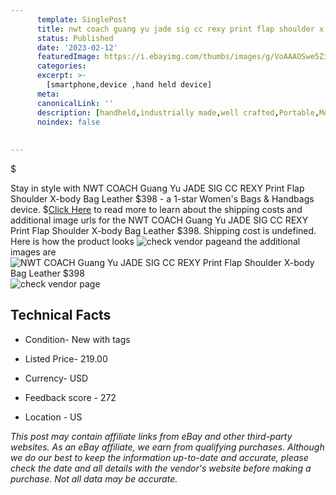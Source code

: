 ```yaml
---
      template: SinglePost
      title: nwt coach guang yu jade sig cc rexy print flap shoulder x body bag leather 398
      status: Published
      date: '2023-02-12'
      featuredImage: https://i.ebayimg.com/thumbs/images/g/VoAAAOSwe5ZiHuv8/s-l225.jpg
      categories: 
      excerpt: >-
        [smartphone,device ,hand held device]
      meta:
      canonicalLink: ''
      description: [handheld,industrially made,well crafted,Portable,Mobile,Compact,Convenient,Lightweight,Maneuverable,Man-portable,Miniature,Carriable,Hand-held,Light,Holdable,Transportable,Mobile device,Pocket-sized,On-the-go,Wireless,Cordless,Compact size,Convenient size, smartphone,device ,hand held device]
      noindex: false
      
        
---
```

$

Stay in style with NWT COACH Guang Yu JADE SIG CC REXY Print Flap Shoulder X-body Bag Leather $398 - a 1-star Women's Bags & Handbags device.
$[Click Here](https://www.ebay.com/itm/304377835438?hash=item46de552fae%3Ag%3AVoAAAOSwe5ZiHuv8&mkevt=1&mkcid=1&mkrid=711-53200-19255-0&campid=%253CePNCampaignId%253E&customid=%253CreferenceId%253E&toolid=10049) to read more to learn about the shipping costs and additional image urls for the NWT COACH Guang Yu JADE SIG CC REXY Print Flap Shoulder X-body Bag Leather $398. Shipping cost is undefined. Here is how the product looks ![check vendor page](https://i.ebayimg.com/thumbs/images/g/VoAAAOSwe5ZiHuv8/s-l225.jpg)and the additional images are![NWT COACH Guang Yu JADE SIG CC REXY Print Flap Shoulder X-body Bag Leather $398](https://i.ebayimg.com/images/g/VoAAAOSwe5ZiHuv8/s-l1600.jpg)![check vendor page](https://origin-galleryplus.ebayimg.com/ws/web/304377835438_2_0_1/225x225.jpg,https://origin-galleryplus.ebayimg.com/ws/web/304377835438_3_0_1/225x225.jpg,https://origin-galleryplus.ebayimg.com/ws/web/304377835438_4_0_1/225x225.jpg,https://origin-galleryplus.ebayimg.com/ws/web/304377835438_5_0_1/225x225.jpg,https://origin-galleryplus.ebayimg.com/ws/web/304377835438_6_0_1/225x225.jpg,https://origin-galleryplus.ebayimg.com/ws/web/304377835438_7_0_1/225x225.jpg,https://origin-galleryplus.ebayimg.com/ws/web/304377835438_8_0_1/225x225.jpg)



 ## Technical Facts 



     
      

 - Condition- New with tags 


      

 - Listed Price- 219.00 


      

 - Currency- USD 


      

 - Feedback score - 272 


      

 - Location - US 


      
      

 *_This post may contain affiliate links from eBay and other third-party websites. As an eBay affiliate, we earn from qualifying purchases. Although we do our best to keep the information up-to-date and accurate, please check the date and all details with the vendor's website before making a purchase. Not all data may be accurate._*






